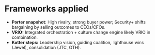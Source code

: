 # Frameworks applied

- **Porter snapshot:** High rivalry, strong buyer power; Security+ shifts bargaining by selling outcomes to CEOs/CFOs.  
- **VRIO:** Integrated orchestration + culture change engine likely VRIO in combination.  
- **Kotter steps:** Leadership vision, guiding coalition, lighthouse wins (Jewel), consolidation (JTC, OTH).  
